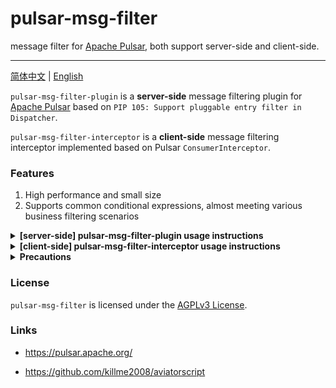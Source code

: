 # pulsar-msg-filter
message filter for [Apache Pulsar](https://github.com/apache/pulsar), both support server-side and client-side.

----------------------------------------

[简体中文](README.md) | [English](README-en.md)


`pulsar-msg-filter-plugin` is a **server-side** message filtering plugin for [Apache Pulsar](https://github.com/apache/pulsar) based on `PIP 105: Support pluggable entry filter in Dispatcher`.

`pulsar-msg-filter-interceptor` is a **client-side** message filtering interceptor implemented based on Pulsar `ConsumerInterceptor`.

### Features

1. High performance and small size
2. Supports common conditional expressions, almost meeting various business filtering scenarios

<details><summary><b>[server-side] pulsar-msg-filter-plugin usage instructions</b></summary>

1. Download the [pulsar-msg-filter-plugin-VERSION.nar](https://github.com/yangl/pulsar-msg-filter/releases/) plugin and save it to the specified directory, such as /app/conf/plugin.

2. Modify the pulsar broker.conf configuration (version >= 2.10), with the plugin name set to `pulsar-msg-filter`:

   ```yml
   # Class name of Pluggable entry filter that can decide whether the entry needs to be filtered
   # You can use this class to decide which entries can be sent to consumers.
   # Multiple classes need to be separated by commas.
   entryFilterNames=pulsar-msg-filter
   
   # The directory for all the entry filter implementations
   entryFiltersDirectory=/app/plugin
   # Location of unpacked NAR file
   narExtractionDirectory=/app/nar
   ```

3. Restart broker and check logs. If you see log messages like `Successfully loaded entry filter for name` \`pulsar-msg-filter\`, then it means that configuration was successful.

4. Verification (optional)

    1. When building **Producer** instance, **disable batch** operations using **.enableBatching(false)**.

       ```java
       Producer<String> producer = client.newProducer(Schema.STRING)
           .topic("test-topic-1")
           .enableBatching(false)
           .create();
        
       producer.newMessage()
           .property("k1","7")
           .property("k2", "vvvv")
           .property("k3", "true")
           .value("hi, this msg from `pulsar-msg-filter-plugin`")
           .send();
       ```

    2. When consuming messages, configure subscription group filtering expression using `admin configuration`. The key is fixed as **pulsar-msg-filter-expression**.

         ##### Note: For complex expressions, remember to add "" to prevent them from being escaped.

        ```shell
        pulsar-admin topics update-subscription-properties --property --property pulsar-msg-filter-expression="double(k1)<6 || (k2=='vvvv' && k3=='true')" --subscription SUBSCRIPTIONNAME TOPIC
        
        pulsar-admin topics get-subscription-properties --subscription SUBSCRIPTIONNAME TOPIC
        ```
        
        ##### After modifying the above configuration, it takes effect immediately without needing to set subscriptionProperties when creating Consumer.
        
         ```java

           Consumer consumer = client.newConsumer()
             .subscriptionName("SUBSCRIPTIONNAME")
             .topic("TOPIC")
             .subscribe();
         ```
           
        ##### Explanation: Since the pulsar-msg-filter-plugin plugin (server-side) depends on `MessageMetadata` of messages, batch operations on the sending end need to be **disabled** (`.enableBatching(false)`), otherwise they will not work. If unable to disable batching, use it together with pulsar-msg-filter-interceptor.

</details>


<details><summary><b>[client-side] pulsar-msg-filter-interceptor usage instructions</b></summary>

1. Add dependency for pulsar-msg-filter-interceptor
   ```xml
    <dependency>
        <groupId>io.github.yangl</groupId>
        <artifactId>pulsar-msg-filter-interceptor</artifactId>
        <version>VERSION</version>
    </dependency>
   ```

2. When creating Consumer instance, configure **MsgFilterConsumerInterceptor** filter:
    ```java
    Consumer<String> consumer = client.newConsumer(Schema.STRING)
            .subscriptionName("SUBSCRIPTIONNAME")
            .topic("TOPIC")
            .intercept(MsgFilterConsumerInterceptor.<String>builder().build())
            .subscribe();
    ```
    ##### Note: If you are using an address starting with "pulsar://", you need to additionally set the `.webServiceUrl(YOUR_HTTP_SERVICE_URL)` parameter as follows:
    ```java
    .intercept(MsgFilterConsumerInterceptor.<String>builder().webServiceUrl(YOUR_HTTP_SERVICE_URL).build())
    ```

</details>

<details><summary><b>Precautions</b></summary>

 - Since all keys and values in Pulsar message headers are of type `String`, pay attention to converting their types into target types when using expressions.
 - For `false` judgments in AviatorScript, it is recommended to directly use string comparison with `==`  `true/false`. In AviatorScript, only `nil` and `false` are considered false, while all others are considered true.
 - The filtering engine uses [AviatorScript](https://github.com/killme2008/aviatorscript) (thanks to Xiaodan), and its [built-in functions](https://www.yuque.com/boyan-avfmj/aviatorscript/ashevw) can be found in the function library list.

</details>

### License

`pulsar-msg-filter` is licensed under the [AGPLv3 License](./LICENSE).

### Links

- https://pulsar.apache.org/

- https://github.com/killme2008/aviatorscript

